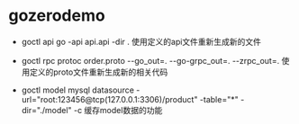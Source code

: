 # gozerodemo

* goctl api go -api api.api -dir .
  使用定义的api文件重新生成新的文件

* goctl rpc protoc order.proto --go_out=. --go-grpc_out=. --zrpc_out=.
  使用定义的proto文件重新生成新的相关代码
* goctl model mysql datasource -url="root:123456@tcp(127.0.0.1:3306)/product" -table="*"  -dir="./model" -c
  缓存model数据的功能